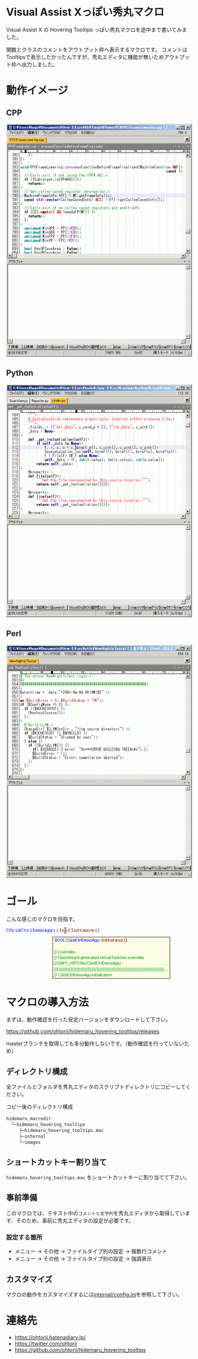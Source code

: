 # Visual Assist Xっぽい秀丸マクロ
Visual Assist X の Hovering Tooltips っぽい秀丸マクロを途中まで書いてみました。

関数とクラスのコメントをアウトプット枠へ表示するマクロです。
コメントはTooltipsで表示したかったんですが、秀丸エディタに機能が無いためアウトプット枠へ出力しました。

# 動作イメージ

## CPP

![cpp](images/cpp.gif "cpp")

## Python

![python](images/python.gif "python")

## Perl

![perl](images/perl.gif "perl")

# ゴール
こんな感じのマクロを目指す。

![Goal](images/hoverFromSource.gif "Goal")

# マクロの導入方法

まずは、動作確認を行った安定バージョンをダウンロードして下さい。

https://github.com/ohtorii/hidemaru_hovering_tooltips/releases

masterブランチを取得しても多分動作しないです。（動作確認を行っていないため）


## ディレクトリ構成

全ファイルとフォルダを秀丸エディタのスクリプトディレクトリにコピーしてください。

コピー後のディレクトリ構成

    hidemaru_macrodir
      └─hidemaru_hovering_tooltips
         ├─hidemaru_hovering_tooltips.mac
         ├─internal
         └─images

## ショートカットキー割り当て

`hidemaru_hovering_tooltips.mac` をショートカットキーに割り当てて下さい。

## 事前準備

このマクロでは、テキスト中の```コメントと文字列```を秀丸エディタから取得しています、そのため、事前に秀丸エディタの設定が必要です。

### 設定する箇所

- メニュー → その他 → ファイルタイプ別の設定 → 複数行コメント
- メニュー → その他 → ファイルタイプ別の設定 → 強調表示


## カスタマイズ

マクロの動作をカスタマイズするには[internal/config.ini](internal/config.ini)を参照して下さい。


# 連絡先
- https://ohtorii.hatenadiary.jp/
- https://twitter.com/ohtorii
- https://github.com/ohtorii/hidemaru_hovering_tooltips
